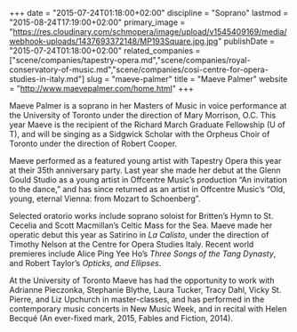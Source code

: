 +++
date = "2015-07-24T01:18:00+02:00"
discipline = "Soprano"
lastmod = "2015-08-24T17:19:00+02:00"
primary_image = "https://res.cloudinary.com/schmopera/image/upload/v1545409169/media/webhook-uploads/1437693372148/MP193Square.jpg.jpg"
publishDate = "2015-07-24T01:18:00+02:00"
related_companies = ["scene/companies/tapestry-opera.md","scene/companies/royal-conservatory-of-music.md","scene/companies/cosi-centre-for-opera-studies-in-italy.md"]
slug = "maeve-palmer"
title = "Maeve Palmer"
website = "http://www.maevepalmer.com/home.html"
+++

Maeve Palmer is a soprano in her Masters of Music in voice performance at the University of Toronto under the direction of Mary Morrison, O.C.  This year Maeve is the recipient of the Richard March Graduate Fellowship (U of T), and will be singing as a Sidgwick Scholar with the Orpheus Choir of Toronto under the direction of Robert Cooper.

Maeve performed as a featured young artist with Tapestry Opera this year at their 35th anniversary party. Last year she made her debut at the Glenn Gould Studio as a young artist in Offcentre Music’s production “An invitation to the dance,” and has since returned as an artist in Offcentre Music’s “Old, young, eternal Vienna: from Mozart to Schoenberg”.

Selected oratorio works include soprano soloist for Britten’s Hymn to St. Cecelia and Scott Macmillan’s Celtic Mass for the Sea. Maeve made her operatic debut this year as Satirino in *La Calisto*, under the direction of Timothy Nelson at the Centre for Opera Studies Italy. Recent world premieres include Alice Ping Yee Ho’s *Three Songs of the Tang Dynasty*, and Robert Taylor’s *Opticks, and Ellipses*. 

At the University of Toronto Maeve has had the opportunity to work with Adrianne Pieczonka, Stephanie Blythe, Laura Tucker, Tracy Dahl, Vicky St. Pierre, and Liz Upchurch in master-classes, and has performed in the contemporary music concerts in New Music Week, and in recital with Helen Becqué (An ever-fixed mark, 2015, Fables and Fiction, 2014).
